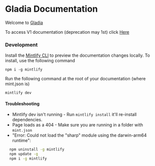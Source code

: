 # Gladia Documentation

Welcome to [Gladia](documentation)

To access V1 documentation (deprecation may 1st) click [Here](https://docs-v1.gladia.io)

### Development

Install the [Mintlify CLI](https://www.npmjs.com/package/mintlify) to preview the documentation changes locally. To install, use the following command

```
npm i -g mintlify
```

Run the following command at the root of your documentation (where mint.json is)

```
mintlify dev
```

#### Troubleshooting

- Mintlify dev isn't running - Run `mintlify install` it'll re-install dependencies.
- Page loads as a 404 - Make sure you are running in a folder with `mint.json`
- "Error: Could not load the "sharp" module using the darwin-arm64 runtime":

```bash
  npm uninstall -g mintlify
  npm update -g
  npm i -g mintlify
```
